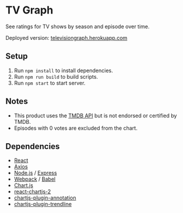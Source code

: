 # TV Graph
See ratings for TV shows by season and episode over time.

Deployed version: [televisiongraph.herokuapp.com](https://televisiongraph.herokuapp.com)

## Setup
1. Run `npm install` to install dependencies.
2. Run `npm run build` to build scripts.
3. Run `npm start` to start server.

## Notes
- This product uses the [TMDB API](https://developers.themoviedb.org/3/getting-started/introduction) but is not endorsed or certified by TMDB.
- Episodes with 0 votes are excluded from the chart.

## Dependencies
- [React](https://reactjs.org)
- [Axios](https://axios-http.com)
- [Node.js](https://nodejs.org/en) / [Express](https://expressjs.com)
- [Webpack](https://webpack.js.org) / [Babel](https://babeljs.io)
- [Chart.js](https://www.chartjs.org)
- [react-chartjs-2](https://react-chartjs-2.netlify.app)
- [chartjs-plugin-annotation](https://www.chartjs.org)
- [chartjs-plugin-trendline](https://github.com/Makanz/chartjs-plugin-trendline)